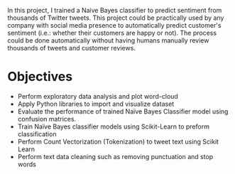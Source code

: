 In this project, I trained a Naive Bayes classifier to predict sentiment from thousands of Twitter tweets. This project could be practically used by any company with social media presence to automatically predict customer's sentiment (i.e.: whether their customers are happy or not). The process could be done automatically without having humans manually review thousands of tweets and customer reviews. 

# Objectives
- Perform exploratory data analysis and plot word-cloud
- Apply Python libraries to import and visualize dataset
- Evaluate the performance of trained Naïve Bayes Classifier model using confusion matrices.
- Train Naïve Bayes classifier models using Scikit-Learn to preform classification
- Perform Count Vectorization (Tokenization) to tweet text using Scikit Learn
- Perform text data cleaning such as removing punctuation and stop words
